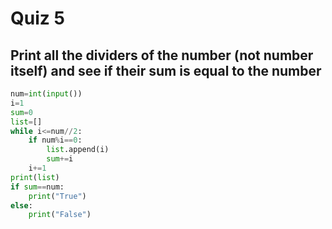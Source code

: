 # Quiz 5
## Print all the dividers of the number (not number itself) and see if their sum is equal to the number
```.py
num=int(input())
i=1
sum=0
list=[]
while i<=num//2:
    if num%i==0:
        list.append(i)
        sum+=i
    i+=1
print(list)
if sum==num:
    print("True")
else:
    print("False")
```
